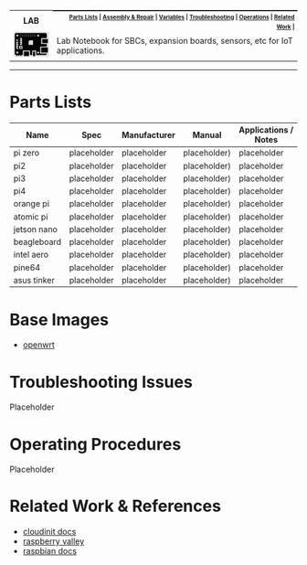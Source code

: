 <table>
  <tr><th><strong>LAB</strong></th>
    <th style="padding:0px 5px;text-align:right;float:right;">
      <small><small>
        <a href=#parts-lists>Parts Lists</a> |
        <a href=#system-assembly-repair>Assembly & Repair</a> |
        <a href=#printing-variables>Variables</a> |
        <a href=#troubleshooting-issues>Troubleshooting</a> |
        <a href=#operations>Operations</a> |
        <a href=#related-work-references>Related Work</a> |
      </small><small>
    </th>
  </tr>
  <tr>
    <td width=15%><img src=../img/sbc.png style="width:150px"></td>
    <td>
    Lab Notebook for SBCs, expansion boards, sensors, etc for IoT applications.
    </td>
  </tr>
</table>

------------

# Parts Lists

| Name    | Spec | Manufacturer | Manual | Applications / Notes |
|---------|------|--------------|--------|-------|
| pi zero | placeholder  | placeholder | placeholder) | placeholder |
| pi2 | placeholder  | placeholder | placeholder) | placeholder |
| pi3 | placeholder  | placeholder | placeholder) | placeholder |
| pi4 | placeholder  | placeholder | placeholder) | placeholder |
| orange pi | placeholder  | placeholder | placeholder) | placeholder |
| atomic pi | placeholder  | placeholder | placeholder) | placeholder |
| jetson nano | placeholder  | placeholder | placeholder) | placeholder |
| beagleboard | placeholder  | placeholder | placeholder) | placeholder |
| intel aero | placeholder  | placeholder | placeholder) | placeholder |
| pine64 | placeholder  | placeholder | placeholder) | placeholder |
| asus tinker | placeholder  | placeholder | placeholder) | placeholder |

# Base Images

* [openwrt](https://openwrt.org/toh/raspberry_pi_foundation/raspberry_pi)

# Troubleshooting Issues

Placeholder

# Operating Procedures

Placeholder

# Related Work & References

* [cloudinit docs](https://cloudinit.readthedocs.io/en/latest/)
* [raspberry valley](https://raspberry-valley.azurewebsites.net/)
* [raspbian docs](https://www.raspberrypi.org/documentation/)
